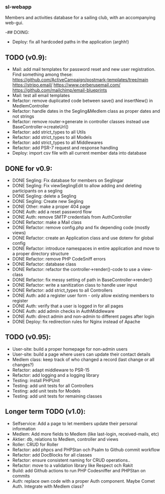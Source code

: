 ### sl-webapp
Members and activities database for a sailing club, with an accompanying web-gui.  

-## DOING:
* Deploy: fix all hardcoded paths in the application (arghh!)

## TODO (v0.9): 
* Mail: add mail templates for password reset and new user registration. Find something among these: 
    https://github.com/ActiveCampaign/postmark-templates/tree/main
    https://stripo.email/
    https://www.cerberusemail.com/
    https://github.com/mailchimp/email-blueprints
* Mail: test all email templates
* Refactor: remove duplicated code between save() and insertNew() in MedlemController
* Refactor: handle dates in the Segling&Medlem class as proper dates and not strings
* Refactor: remove router->generate in controller classes instead use BaseController->createUrl()
* Refactor: add strict_types to all Utils
* Refactor: add strict_types to all Models
* Refactor: add strict_types to all Middlewares
* Refactor: add PSR-7 request and response handling
* Deploy: import csv file with all current member data into database

## DONE for v0.9: 
* DONE Segling: Fix database for members on Seglingar
* DONE Segling: Fix viewSeglingEdit to allow adding and deleting participants on a segling
* DONE Segling: delete a Segling
* DONE Segling: Create new Segling
* DONE Other: make a proper 404 page
* DONE Auth: add a reset password flow
* DONE Auth: remove SMTP credentials from AuthController
* DONE Refactor: make a Mail class
* DONE Refactor: remove config.php and fix depending code (mostly views)
* DONE Refactor: create an Application class and use dotenv for global config
* DONE Refactor: introduce namespaces in entire application and move to a proper directory structure
* DONE Refactor: remove PHP CodeSniff errors
* DONE Refactor: database class
* DONE Refactor: refactor the controller->render()-code to use a view-class
* DONE Refactor: fix messy setting of path in BaseController->render()
* DONE Refactor: write a sanitization class to handle user input
* DONE Refactor: add strict_types to all Controllers
* DONE Auth: add a register user form - only allow existing members to register
* DONE Auth: verify that a user is logged in for all pages
* DONE Auth: add admin checks in AuthMiddleware
* DONE Auth: direct admin and non-admin to different pages after login
* DONE Deploy: fix redirection rules for Nginx instead of Apache

## TODO (v0.95): 
* User-site: build a proper homepage for non-admin users
* User-site: build a page where users can update their contact details
* Medlem class: keep track of who changed a record (last change or all changes?)
* Refactor: adapt middleware to PSR-15
* Refactor: add logging and a logging library
* Testing: install PHPUnit
* Testing: add unit tests for all Controllers
* Testing: add unit tests for Models
* Testing: add unit tests for remaining classes

## Longer term TODO (v1.0): 
* Selfservice: Add a page to let members update their personal information
* Medlem: Add more fields to Medlem (like last-login, received-mails, etc)
* Aktier: db, relations to Medlem, controller and views
* Roller: CRUD for Roller
* Refactor: add phpcs and PHPStan och Psalm to Github commit workflow
* Refactor: add DocBlocks for all classes
* Refactor: ensure consistent naming for CRUD operations..
* Refactor: move to a validation library like Respect och Rakit
* Build: add Github actions to run PHP Codesniffer and PHPStan on commits
* Auth: replace own code with a proper Auth component. Maybe Comet Auth. Integrate with Medlem class?



